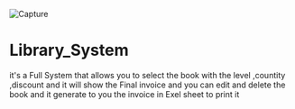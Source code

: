 ![Capture](https://user-images.githubusercontent.com/45078408/154778455-d77a224b-30e0-43ca-b5c1-4b6ccb4ab1bf.PNG)
# Library_System
it's a Full System that allows you to select the book with the level ,countity ,discount and it will show the Final invoice and you can edit and delete the book and it generate to you the invoice in Exel sheet to print it 
